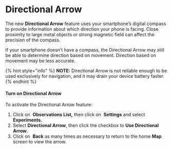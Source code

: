 # Directional Arrow

The new **Directional Arrow** feature uses your smartphone’s digital compass to provide information about which direction your phone is facing. Close proximity to large metal objects or strong magnetic field can affect the precision of the compass.

If your smartphone doesn’t have a compass, the Directional Arrow may still be able to determine direction based on movement. Direction based on movement may be less accurate.

{% hint style="info" %}
**NOTE:** Directional Arrow is not reliable enough to be used exclusively for navigation, and it may drain your device battery faster.
{% endhint %}

#### Turn on Directional Arrow

To activate the Directional Arrow feature:

1. Click on <img src="../../../.gitbook/assets/app icons_observation-list_35px.png" alt="" data-size="line" /> **Observations List,** then click on <img src="../../../.gitbook/assets/app_icons_Settings.png" alt="" data-size="line" /> **Settings** and select **Experiments.**
2. Select **Directional Arrow**, then click the checkbox to **Use Directional Arrow**.
3. Click on <img src="../../../.gitbook/assets/app_icons_back_arrow.png" alt="" data-size="line" /> **Back** as many times as necessary to return to the home **Map** screen to view the arrow.
